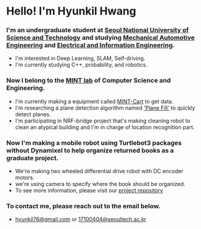# Hello! I'm Hyunkil Hwang

### I'm an undergraduate student at [Seoul National University of Science and Technology](https://www.seoultech.ac.kr/index.jsp) and studying [Mechanical Automotive Engineering]() and [Electrical and Information Engineering](https://eie.seoultech.ac.kr/).
- I'm interested in Deep Learning, SLAM, Self-driving.
- I'm currently studying C++, probability, and robotics.


### Now I belong to the [MINT lab](https://mint-lab.github.io/) of Computer Science and Engineering.
- I'm currently making a equipment called [MINT-Cart](https://github.com/mint-lab/Mint_Cart) to get data.
- I'm researching a plane detection algorithm named ['Plane Fill'](https://github.com/mint-lab/Plane_Fill) to quickly detect planes.
- I'm participating in NRF-bridge project that's making cleaning robot to clean an atypical building and I'm in charge of location recognition part.

### Now I'm making a mobile robot using Turtlebot3 packages without Dynamixel to help organize returned books as a graduate project.
- We're making two wheeled differential drive robot with DC encoder motors.
- we're using camera to specify where the book should be organized.
- To see more information, please visit our [project repository](https://github.com/jwyeeh-dev/2023_Capstone_Project)

### To contact me, please reach out to the email below.
- hyunkil76@gmail.com or 17100404@seoultech.ac.kr
